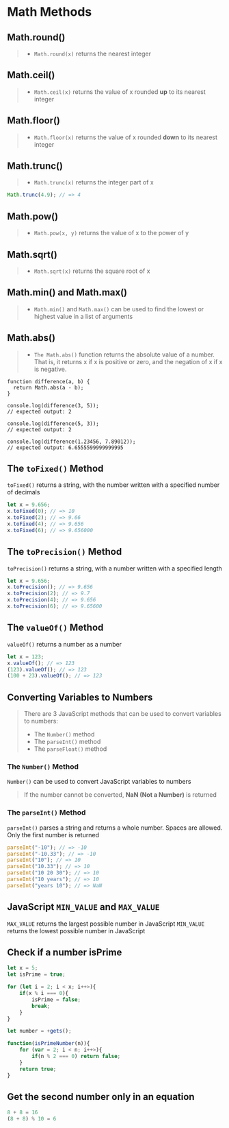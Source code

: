#  Math Methods

## Math.round()
>- `Math.round(x)` returns the nearest integer
## Math.ceil()
>- `Math.ceil(x)` returns the value of x rounded **up** to its nearest integer
## Math.floor()
>- `Math.floor(x)` returns the value of x rounded **down** to its nearest integer
## Math.trunc()
>- `Math.trunc(x)` returns the integer part of x
```js
Math.trunc(4.9); // => 4
```
## Math.pow()
>- `Math.pow(x, y)` returns the value of x to the power of y
## Math.sqrt()
>- `Math.sqrt(x)` returns the square root of x
## Math.min() and Math.max()
>- `Math.min()` and `Math.max()` can be used to find the lowest or highest value in a list of arguments

## Math.abs()
>- `The Math.abs()` function returns the absolute value of a number. That is, it returns x if x is positive or zero, and the negation of x if x is negative.

```
function difference(a, b) {
  return Math.abs(a - b);
}

console.log(difference(3, 5));
// expected output: 2

console.log(difference(5, 3));
// expected output: 2

console.log(difference(1.23456, 7.89012));
// expected output: 6.6555599999999995
```

## The `toFixed()` Method
`toFixed()` returns a string, with the number written with a specified number of decimals
```js
let x = 9.656;
x.toFixed(0); // => 10
x.toFixed(2); // => 9.66
x.toFixed(4); // => 9.656
x.toFixed(6); // => 9.656000
```
## The `toPrecision()` Method
`toPrecision()` returns a string, with a number written with a specified length
```js
let x = 9.656;
x.toPrecision(); // => 9.656
x.toPrecision(2); // => 9.7
x.toPrecision(4); // => 9.656
x.toPrecision(6); // => 9.65600
```
## The `valueOf()` Method
`valueOf()` returns a number as a number
```js
let x = 123;
x.valueOf(); // => 123
(123).valueOf(); // => 123
(100 + 23).valueOf(); // => 123
```

##  Converting Variables to Numbers
> There are 3 JavaScript methods that can be used to convert variables to numbers:
>- The `Number()` method
>- The `parseInt()` method
>- The `parseFloat()` method
 ### The `Number()` Method
`Number()` can be used to convert JavaScript variables to numbers
> If the number cannot be converted, **NaN (Not a Number)** is returned
### The `parseInt()` Method
`parseInt()` parses a string and returns a whole number. Spaces are allowed. Only the first number is returned
```js
parseInt("-10"); // => -10
parseInt("-10.33"); // => -10
parseInt("10"); // => 10
parseInt("10.33"); // => 10
parseInt("10 20 30"); // => 10
parseInt("10 years"); // => 10
parseInt("years 10"); // => NaN
```
## JavaScript `MIN_VALUE` and `MAX_VALUE`
`MAX_VALUE` returns the largest possible number in JavaScript
`MIN_VALUE` returns the lowest possible number in JavaScript

## Check if a number isPrime 

```js
let x = 5;
let isPrime = true;

for (let i = 2; i < x; i++>){
    if(x % i === 0){
        isPrime = false;
        break;
    }
}

let number = +gets();

function(isPrimeNumber(n)){
    for (var = 2; i < n; i++>){
        if(n % 2 === 0) return false;
    }
    return true;
}
```

## Get the second number only in an equation
```js
8 + 8 = 16
(8 + 8) % 10 = 6
```

